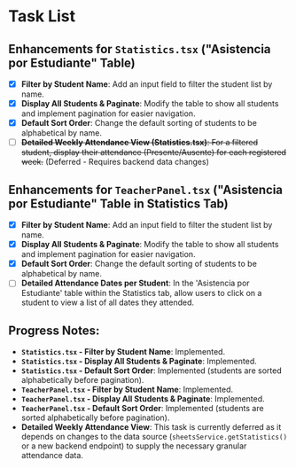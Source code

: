 # Task List

## Enhancements for `Statistics.tsx` ("Asistencia por Estudiante" Table)

- [x] **Filter by Student Name**: Add an input field to filter the student list by name.
- [x] **Display All Students & Paginate**: Modify the table to show all students and implement pagination for easier navigation.
- [x] **Default Sort Order**: Change the default sorting of students to be alphabetical by name.
- [ ] ~~**Detailed Weekly Attendance View (Statistics.tsx)**: For a filtered student, display their attendance (Presente/Ausente) for each registered week.~~ (Deferred - Requires backend data changes)

## Enhancements for `TeacherPanel.tsx` ("Asistencia por Estudiante" Table in Statistics Tab)

- [x] **Filter by Student Name**: Add an input field to filter the student list by name.
- [x] **Display All Students & Paginate**: Modify the table to show all students and implement pagination for easier navigation.
- [x] **Default Sort Order**: Change the default sorting of students to be alphabetical by name.
- [ ] **Detailed Attendance Dates per Student**: In the 'Asistencia por Estudiante' table within the Statistics tab, allow users to click on a student to view a list of all dates they attended.

## Progress Notes:

*   **`Statistics.tsx` - Filter by Student Name**: Implemented.
*   **`Statistics.tsx` - Display All Students & Paginate**: Implemented.
*   **`Statistics.tsx` - Default Sort Order**: Implemented (students are sorted alphabetically before pagination).
*   **`TeacherPanel.tsx` - Filter by Student Name**: Implemented.
*   **`TeacherPanel.tsx` - Display All Students & Paginate**: Implemented.
*   **`TeacherPanel.tsx` - Default Sort Order**: Implemented (students are sorted alphabetically before pagination).
*   **Detailed Weekly Attendance View**: This task is currently deferred as it depends on changes to the data source (`sheetsService.getStatistics()` or a new backend endpoint) to supply the necessary granular attendance data. 